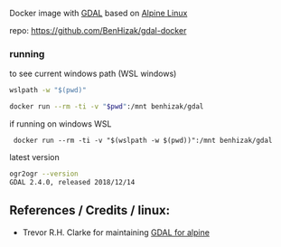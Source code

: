 Docker image with [GDAL](http://gdal.org) based on [Alpine Linux](https://alpinelinux.org/)

repo: https://github.com/BenHizak/gdal-docker
### running
to see current windows path (WSL windows)
```cmd
wslpath -w "$(pwd)"
```

 ```bash
 docker run --rm -ti -v "$pwd":/mnt benhizak/gdal
 ```
if running on windows WSL

```
 docker run --rm -ti -v "$(wslpath -w $(pwd))":/mnt benhizak/gdal
 ```


 latest version
 ```bash
 ogr2ogr --version
GDAL 2.4.0, released 2018/12/14
```

## References / Credits / linux:
- Trevor R.H. Clarke for maintaining [GDAL for alpine](https://pkgs.alpinelinux.org/package/edge/testing/x86/gdal) 
